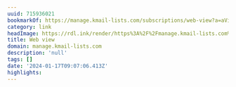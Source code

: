 ```yaml
---
uuid: 715936021
bookmarkOf: https://manage.kmail-lists.com/subscriptions/web-view?a=aVinKJ&c=01EJEM3YYYJNXDFZN393DNT3R1&k=b516e59e9076885f6812dd13b1088736&m=01HM9Z10M45WDKPWMMPGATK1Z9&r=WPcvyMh
category: link
headImage: https://rdl.ink/render/https%3A%2F%2Fmanage.kmail-lists.com%2Fsubscriptions%2Fweb-view%3Fa%3DaVinKJ%26c%3D01EJEM3YYYJNXDFZN393DNT3R1%26k%3Db516e59e9076885f6812dd13b1088736%26m%3D01HM9Z10M45WDKPWMMPGATK1Z9%26r%3DWPcvyMh
title: Web view
domain: manage.kmail-lists.com
description: 'null'
tags: []
date: '2024-01-17T09:07:06.413Z'
highlights:
---
```




